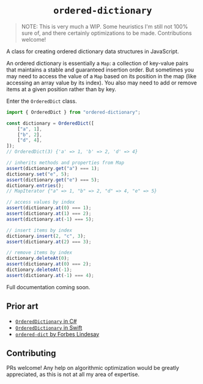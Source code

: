 <h1 align="center"><code>ordered-dictionary</code></h1>

> NOTE: This is very much a WIP. Some heuristics I'm still not 100% sure of, and
> there certainly optimizations to be made. Contributions welcome!

A class for creating ordered dictionary data structures in JavaScript.

An ordered dictionary is essentially a `Map`: a collection of key-value pairs
that maintains a stable and guaranteed insertion order. But sometimes you may
need to access the value of a `Map` based on its position in the map (like
accessing an array value by its index). You also may need to add or remove items
at a given position rather than by key.

Enter the `OrderedDict` class.

```ts
import { OrderedDict } from "ordered-dictionary";

const dictionary = OrderedDict([
	["a", 1],
	["b", 2],
	["d", 4],
]);
// OrderedDict(3) {'a' => 1, 'b' => 2, 'd' => 4}

// inherits methods and properties from Map
assert(dictionary.get("a") === 1);
dictionary.set("e", 5);
assert(dictionary.get("e") === 5);
dictionary.entries();
// MapIterator {"a" => 1, "b" => 2, "d" => 4, "e" => 5}

// access values by index
assert(dictionary.at(0) === 1);
assert(dictionary.at(1) === 2);
assert(dictionary.at(-1) === 5);

// insert items by index
dictionary.insert(2, "c", 3);
assert(dictionary.at(2) === 3);

// remove items by index
dictionary.deleteAt(0);
assert(dictionary.at(0) === 2);
dictionary.deleteAt(-1);
assert(dictionary.at(-1) === 4);
```

Full documentation coming soon.

## Prior art

- [`OrderedDictionary` in C#](https://learn.microsoft.com/en-us/dotnet/api/system.collections.specialized.ordereddictionary?view=net-7.0)
- [`OrderedDictionary` in Swift](https://github.com/apple/swift-collections/blob/main/Documentation/OrderedDictionary.md)
- [`ordered-dict` by Forbes Lindesay](https://github.com/ForbesLindesay/ordered-dict/tree/master)

## Contributing

PRs welcome! Any help on algorithmic optimization would be greatly appreciated,
as this is not at all my area of expertise.
